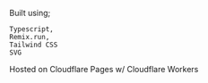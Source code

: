 Built using;

    Typescript,
    Remix.run,
    Tailwind CSS
    SVG

Hosted on Cloudflare Pages w/ Cloudflare Workers
